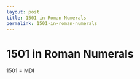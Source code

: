 ```yaml
---
layout: post
title: 1501 in Roman Numerals
permalink: 1501-in-roman-numerals
---
```


# 1501 in Roman Numerals

1501 = MDI
